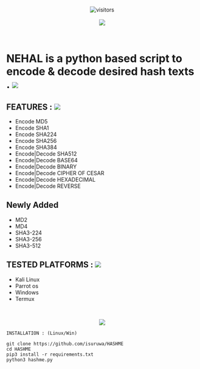 
<br>
<p align="center">
  

  
 <p align="center">
<img align="center" alt="visitors" src="https://visitor-badge.glitch.me/badge?page_id=" />
  <br>
  <br>
<a href="https://hits.seeyoufarm.com"><img src="https://hits.seeyoufarm.com/api/count/incr/badge.svg?url=https%3A%2F%2Fgithub.com%2Fisuruwa&count_bg=%2379C83D&title_bg=%23555555&icon=&icon_color=%23E7E7E7&title=hits&edge_flat=false"/></a>
</p>
<br>

# NEHAL is a python based script to encode & decode desired  hash texts . <img src="https://img.icons8.com/fluency/48/000000/hashtag.png"/>

## FEATURES : <img src="https://img.icons8.com/fluency/48/000000/hashtag.png"/>

* Encode MD5
* Encode SHA1
* Encode SHA224
* Encode SHA256
* Encode SHA384
* Encode|Decode SHA512
* Encode|Decode BASE64
* Encode|Decode BINARY
* Encode|Decode CIPHER OF CESAR
* Encode|Decode HEXADECIMAL
* Encode|Decode REVERSE

## Newly Added

* MD2
* MD4
* SHA3-224
* SHA3-256
* SHA3-512


## TESTED PLATFORMS : <img src="https://img.icons8.com/fluency/48/000000/hashtag.png"/>

* Kali Linux
* Parrot os 
* Windows
* Termux

<br>
<p align="center">
<img src="https://img.icons8.com/emoji/200/000000/keycap-number-sign-emoji.png"/>
  
```
INSTALLATION : (Linux/Win)

git clone https://github.com/isuruwa/HASHME
cd HASHME
pip3 install -r requirements.txt
python3 hashme.py

```


